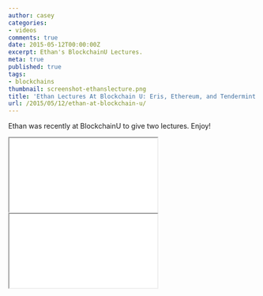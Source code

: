 ```yaml
---
author: casey
categories:
- videos
comments: true
date: 2015-05-12T00:00:00Z
excerpt: Ethan's BlockchainU Lectures.
meta: true
published: true
tags:
- blockchains
thumbnail: screenshot-ethanslecture.png
title: 'Ethan Lectures At Blockchain U: Eris, Ethereum, and Tendermint'
url: /2015/05/12/ethan-at-blockchain-u/
---
```


Ethan was recently at BlockchainU to give two lectures. Enjoy!

<div class="video-wrap">
    <iframe src="//www.youtube.com/embed/6nRQhkja1do?rel=0;modestbranding=1;autohide=1;showinfo=0;controls=1;color=white;theme=dark;" allowfullscreen></iframe>
</div>

<div class="video-wrap">
    <iframe src="//www.youtube.com/embed/8KCCg67-2OY?rel=0;modestbranding=1;autohide=1;showinfo=0;controls=1;color=white;theme=dark;" allowfullscreen></iframe>
</div>
